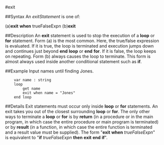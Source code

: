 
#exit

##Syntax
An _exitStatement_ is one of:

(a)**exit** **when** trueFalseExpn
(b)**exit**




##Description
An **exit** statement is used to stop the execution of a **loop** or **for** statement. Form (a) is the most common. Here, the true/false expression is evaluated. If it is true, the loop is terminated and execution jumps down and continues just beyond **end** **loop** or **end** **for**. If it is false, the loop keeps on repeating. Form (b) always causes the loop to terminate. This form is almost always used inside another conditional statement such as **if**.



##Example
Input names until finding Jones.


        var name : string
        loop
            get name
            exit when name = "Jones"
        end loop
##Details
Exit statements must occur only inside **loop** or **for** statements. An exit takes you out of the closest surrounding **loop** or **for**. The only other ways to terminate a **loop** or **for** is by **return** (in a procedure or in the main program, in which case the entire procedure or main program is terminated) or by **result** (in a function, in which case the entire function is terminated and a result value must be supplied).
The form "**exit** **when** _trueFalseExpn_" is equivalent to "**if** _trueFalseExpn_ **then** **exit** **end** **if**".


